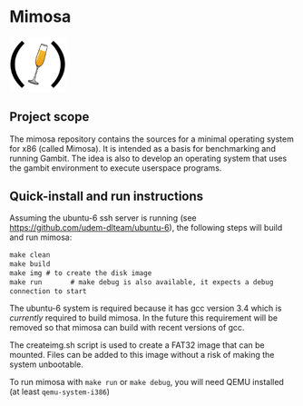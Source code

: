 # Mimosa
<img src="res/logo.png" width="100" >

## Project scope

The mimosa repository contains the sources for a minimal operating
system for x86 (called Mimosa).  It is intended as a basis for benchmarking and
running Gambit. The idea is also to develop an operating system that uses the gambit environment
to execute userspace programs.

## Quick-install and run instructions

Assuming the ubuntu-6 ssh server is running (see
https://github.com/udem-dlteam/ubuntu-6), the following steps will
build and run mimosa:
    
    make clean
    make build
    make img # to create the disk image
    make run       # make debug is also available, it expects a debug connection to start


The ubuntu-6 system is required because it has gcc version 3.4 which
is *currently* required to build mimosa.  In the future this requirement
will be removed so that mimosa can build with recent versions of gcc.

The createimg.sh script is used to create a FAT32 image that can be mounted. Files can be added
to this image without a risk of making the system unbootable. 

To run mimosa with `make run` or `make debug`, you will need QEMU installed (at least `qemu-system-i386`)
